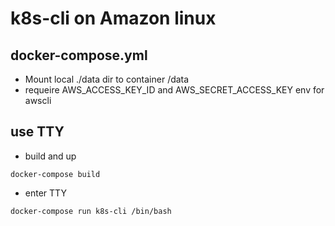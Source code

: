 # k8s-cli on Amazon linux

## docker-compose.yml
  - Mount local ./data dir to container /data
  - requeire AWS_ACCESS_KEY_ID and AWS_SECRET_ACCESS_KEY env for awscli 

## use TTY
- build and up
```
docker-compose build
```
- enter TTY
```
docker-compose run k8s-cli /bin/bash
```

